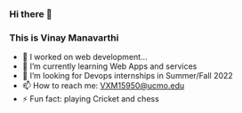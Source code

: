 ### Hi there 👋
 
### This is Vinay Manavarthi


- 🔭 I worked on web development...
- 🌱 I’m currently learning Web Apps and services
- 👯 I’m looking for Devops internships in Summer/Fall 2022 
- 📫 How to reach me: VXM15950@ucmo.edu
- ⚡ Fun fact: playing Cricket and chess
